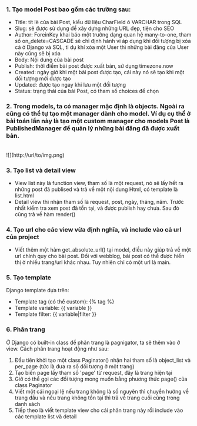 ### 1. Tạo model Post bao gồm các trường sau:

-   Title: tít lè của bài Post, kiểu dữ liệu CharField ó VARCHAR trong SQL
-   Slug: sẽ được sử dụng để xây dựng những URL đẹp, tiện cho SEO
-   Author: ForeinKey khai báo một trường dạng quan hệ many-to-one, tham số on_delete=CASCADE sẽ chỉ định hành vi áp dụng khi đối tượng bị xóa cả ở Django và SQL, tỉ dụ khí xóa một User thì những bài đăng của User này cũng sẽ bị xóa
-   Body: Nội dung của bài post
-   Publish: thời điểm bài post được xuất bản, sử dụng timezone.now
-   Created: ngày giờ khi một bài post được tạo, cái này nó sẽ tạo khi một đối tượng mới được tạo
-   Updated: được tạo ngay khi lưu một đối tượng
-   Status: trạng thái của bài Post, có tham số choices để chọn
    <br>

### 2. Trong models, ta có manager mặc định là objects. Ngoài ra cũng có thể tự tạo một manager dành cho model. Ví dụ cụ thể ở bài toán lần này là tạo một custom manager cho models Post là PublishedManager để quản lý những bài đăng đã được xuất bản.

<br>
![](http://url/to/img.png)

<br>

### 3. Tạo list và detail view

-   View list này là function view, tham số là một request, nó sẽ lấy hết ra những post đã publised và trả về một nội dung Html, có template là list.html
-   Detail view thì nhận tham số là request, post, ngày, tháng, năm. Trước nhất kiểm tra xem post đã tồn tại, và được publish hay chưa. Sau đó cũng trả về hàm render()
    <br>

### 4. Tạo url cho các view vừa định nghĩa, và include vào cả url của project

-   Viết thêm một hàm get_absolute_url() tại model, điều này giúp trả về một url chính quy cho bài post. Đối với webblog, bài post có thể được hiển thị ở nhiều trang/url khác nhau. Tuy nhiên chỉ có một url là main.

### 5. Tạo template

Django template dựa trên:

-   Template tag (có thể custom): {% tag %}
-   Template variable: {{ variable }}
-   Template filter: {{ variable|filter }}

### 6. Phân trang

Ở Django có built-in class để phân trang là pagnigator, ta sẽ thêm vào ở view. Cách phân trang hoạt động như sau:

1. Đầu tiên khởi tạo một class Paginator() nhận hai tham số là object_list và per_page (tức là đưa ra số đối tượng ở một trang)
2. Tạo biến page lấy tham số 'page' từ request, đây là trang hiện tại
3. Giờ có thể gọi các đối tượng mong muốn bằng phương thức page() của class Paginator
4. Viết một cái ngoại lệ nếu trang không là số nguyên thì chuyển hướng về trang đầu và nếu trang không tồn tại thì trả về trang cuối cùng trong danh sách
5. Tiếp theo là viết template view cho cái phân trang này rồi include vào các template list và detail

